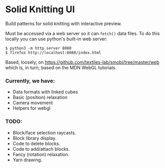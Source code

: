 # Solid Knitting UI
Build patterns for solid knitting with interactive preview.

Must be accessed via a web server so it can `fetch()` data files. To do this locally you can use python's built-in web server:
```
$ python3 -m http.server 8080
$ firefox http://localhost:8080/index.html
```

Based, loosely, on https://github.com/textiles-lab/smobj/tree/master/web which is, in turn, based on the MDN WebGL tutorials.

### Currently, we have:
- Data formats with linked cubes
- Basic (position) relaxation
- Camera movement
- Helpers for webgl

### TODO:
- Block/face selection raycasts.
- Block library display.
- Code to delete blocks.
- Code to add/attach blocks.
- Fancy (rotation) relaxation.
- Yarn drawing.

